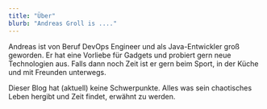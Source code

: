 ```yaml
---
title: "Über"
blurb: "Andreas Groll is ...."
---
```


Andreas ist von Beruf DevOps Engineer und als Java-Entwickler groß geworden. Er hat eine Vorliebe für Gadgets und probiert gern neue Technologien aus. Falls dann noch Zeit ist er gern beim Sport, in der Küche und mit Freunden unterwegs.

Dieser Blog hat (aktuell) keine Schwerpunkte. Alles was sein chaotisches Leben hergibt und Zeit findet, erwähnt zu werden. 